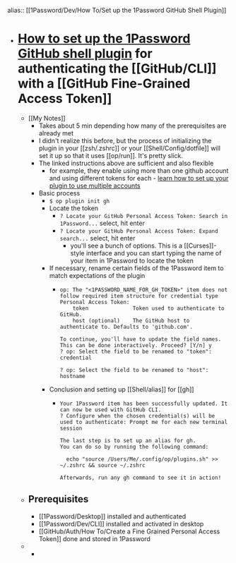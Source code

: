 alias:: [[1Password/Dev/How To/Set up the 1Password GitHub Shell Plugin]]

- # [How to set up the 1Password GitHub shell plugin](https://developer.1password.com/docs/cli/shell-plugins/github/) for authenticating the [[GitHub/CLI]] with a [[GitHub Fine-Grained Access Token]]
	- [[My Notes]]
		- Takes about 5 min depending how many of the prerequisites are already met
		- I didn't realize this before, but the process of initializing the plugin in your [[zsh/.zshrc]] or your [[Shell/Config/dotfile]] will set it up so that it uses [[op/run]]. It's pretty slick.
		- The linked instructions above are sufficient and also flexible
			- for example, they enable using more than one github account and using different tokens for each - [learn how to set up your plugin to use multiple accounts](https://developer.1password.com/docs/cli/shell-plugins/multiple-accounts/)
		- Basic process
			- `$ op plugin init gh`
			- Locate the token
				- `? Locate your GitHub Personal Access Token: Search in 1Password...` select, hit enter
				- `? Locate your GitHub Personal Access Token: Expand search...` select, hit enter
					- you'll see a bunch of options. This is a [[Curses]]-style interface and you can start typing the name of your item in 1Password to locate the token
			- If necessary, rename certain fields of the 1Password item to match expectations of the plugin
				- ```
				  op: The "<1PASSWORD_NAME_FOR_GH_TOKEN>" item does not follow required item structure for credential type Personal Access Token:
				      token              Token used to authenticate to GitHub.
				      host (optional)    The GitHub host to authenticate to. Defaults to 'github.com'.
				  
				  To continue, you'll have to update the field names. This can be done interactively. Proceed? [Y/n] y
				  ? op: Select the field to be renamed to "token": credential
				  
				  ? op: Select the field to be renamed to "host": hostname
				  
				  ```
			- Conclusion and setting up [[Shell/alias]] for [[gh]]
				- ```
				  Your 1Password item has been successfully updated. It can now be used with GitHub CLI.
				  ? Configure when the chosen credential(s) will be used to authenticate: Prompt me for each new terminal session
				  
				  The last step is to set up an alias for gh.
				  You can do so by running the following command:
				  
				    echo "source /Users/Me/.config/op/plugins.sh" >> ~/.zshrc && source ~/.zshrc
				  
				  Afterwards, run any gh command to see it in action!
				  ```
	- ## Prerequisites
		- [[1Password/Desktop]] installed and authenticated
		- [[1Password/Dev/CLI]] installed and activated in desktop
		- [[GitHub/Auth/How To/Create a Fine Grained Personal Access Token]] done and stored in 1Password
	-
		-